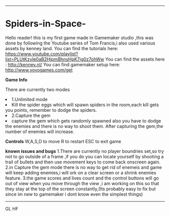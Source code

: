 *******************************
# Spiders-in-Space-
Hello reader! this is my first game made in Gamemaker studio ,this was done by following the Youtube series of Tom Francis,i also used various assets by kenney land.
You can find the tutorials here:  https://www.youtube.com/playlist?list=PLUtKzyIe0aB2HjpmBhnsHpK7ig0z7ohWw
You can find the assets here :  http://kenney.nl/
You can find gamemaker setup here: http://www.yoyogames.com/get

**Game Info**
<p>There are currently two modes</o>
<li>1.Unlimited mode<li>
Kill the spider eggs which will  spawn spiders in the room,each kill gets you points, remember to dodge the spiders.

<li>2.Capture the gem<li>
capture the gem which gets randomly spawned also you have to dodge the enemies and there is no way to shoot them.
After capturing the gem,the number of enemies will increase.

**Controls**
W,A,S,D to move
R to restart
ESC to exit game

**known issues and bugs**
1.There are currently no player boundries set,so try not to go outside of a frame ,if you do you can locate yourself by shooting a trail of bullets and then use movement keys to come back onscreen again.
2.in Capture the gem mode there is no way to get rid of enemeis and game will keep adding enemies,i will ork on a clear screen or a shrink enemies feature.
3.the game scores and lives count and the control buttons will go out of view when you move through the view ,i am working on this so that they stay at the top of the screen constantly,(Its probably easy to fix but since im new to gamemaker i dont know even the simplest things)
*********************************
GL HF 
